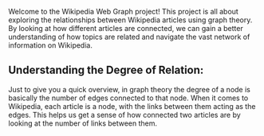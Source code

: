 Welcome to the Wikipedia Web Graph project! This project is all about exploring the relationships between Wikipedia articles using graph theory. By looking at how different articles are connected, we can gain a better understanding of how topics are related and navigate the vast network of information on Wikipedia.

## Understanding the Degree of Relation:
Just to give you a quick overview, in graph theory the degree of a node is basically the number of edges connected to that node.
When it comes to Wikipedia, each article is a node, with the links between them acting as the edges. This helps us get a sense of how connected two articles are by looking at the number of links between them.
